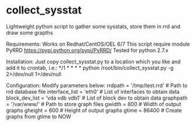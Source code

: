 # collect_sysstat
Lightweight python script to gather some sysstats, store them in rrd and draw some grapths


Requirements:
Works on Redhat/CentOS/OEL 6/7
This script require module PyRRD https://pypi.python.org/pypi/PyRRD/
Tested for python 2.7.x

Installation:
Just copy collect_sysstat.py to a location which you like and add it to crontab, i.e.:
*/1 * * * * python /root/bin/collect_sysstat.py -g 2>/dev/null 1>/dev/null

Configuration:
Modify parameters below:
rrdpath = '/tmp/test.rrd'          # Path to rrd database file
interface_list = 'eth0'            # List of interfaces to obtain data
block_dev_list = 'vda vdb vdb1'    # List of block dev to obtain data
graphpath = '/var/www/'            # Path to store graph files
gwidth = 800                       # Width of output graphs
gheight = 600                      # Height of output graphs
gtime = 86400                      # Create graphs from gtime to NOW


